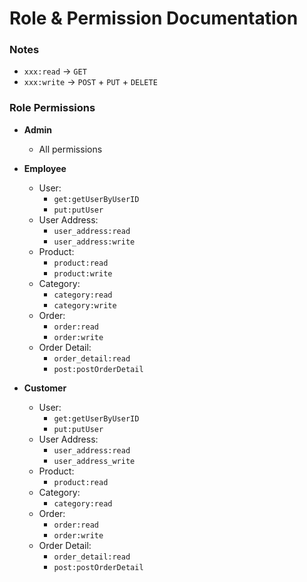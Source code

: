 # Role & Permission Documentation

### Notes

- `xxx:read` -> `GET`
- `xxx:write` -> `POST` + `PUT` + `DELETE`

### Role Permissions

- **Admin**
    - All permissions

- **Employee**
    - User:
        - `get:getUserByUserID`
        - `put:putUser`
    - User Address:
        - `user_address:read`
        - `user_address:write`
    - Product:
        - `product:read`
        - `product:write`
    - Category:
        - `category:read`
        - `category:write`
    - Order:
        - `order:read`
        - `order:write`
    - Order Detail:
        - `order_detail:read`
        - `post:postOrderDetail`

- **Customer**
    - User:
        - `get:getUserByUserID`
        - `put:putUser`
    - User Address:
        - `user_address:read`
        - `user_address_write`
    - Product:
        - `product:read`
    - Category:
        - `category:read`
    - Order:
        - `order:read`
        - `order:write`
    - Order Detail:
        - `order_detail:read`
        - `post:postOrderDetail`
